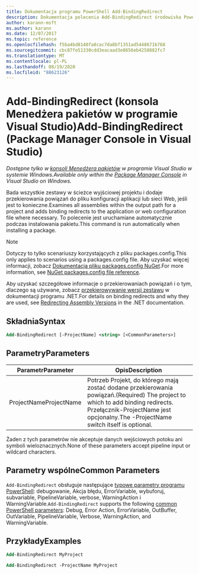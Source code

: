 ```yaml
---
title: Dokumentacja programu PowerShell Add-BindingRedirect
description: Dokumentacja polecenia Add-BindingRedirect środowiska PowerShell w konsoli Menedżera pakietów NuGet w programie Visual Studio.
author: karann-msft
ms.author: karann
ms.date: 12/07/2017
ms.topic: reference
ms.openlocfilehash: f5ba4bd8140fa8cac7da8bf1351ad5448671b768
ms.sourcegitcommit: cbc87fe51330cdd3eacaad3e8656eb4258882fc7
ms.translationtype: MT
ms.contentlocale: pl-PL
ms.lasthandoff: 08/19/2020
ms.locfileid: "88623126"
---
```

# <a name="add-bindingredirect-package-manager-console-in-visual-studio"></a><span data-ttu-id="4f6a6-103">Add-BindingRedirect (konsola Menedżera pakietów w programie Visual Studio)</span><span class="sxs-lookup"><span data-stu-id="4f6a6-103">Add-BindingRedirect (Package Manager Console in Visual Studio)</span></span>

<span data-ttu-id="4f6a6-104">*Dostępne tylko w [konsoli Menedżera pakietów](../../consume-packages/install-use-packages-powershell.md) w programie Visual Studio w systemie Windows.*</span><span class="sxs-lookup"><span data-stu-id="4f6a6-104">*Available only within the [Package Manager Console](../../consume-packages/install-use-packages-powershell.md) in Visual Studio on Windows.*</span></span>

<span data-ttu-id="4f6a6-105">Bada wszystkie zestawy w ścieżce wyjściowej projektu i dodaje przekierowania powiązań do pliku konfiguracji aplikacji lub sieci Web, jeśli jest to konieczne.</span><span class="sxs-lookup"><span data-stu-id="4f6a6-105">Examines all assemblies within the output path for a project and adds binding redirects to the application or web configuration file where necessary.</span></span> <span data-ttu-id="4f6a6-106">To polecenie jest uruchamiane automatycznie podczas instalowania pakietu.</span><span class="sxs-lookup"><span data-stu-id="4f6a6-106">This command is run automatically when installing a package.</span></span>

> [!NOTE]
> <span data-ttu-id="4f6a6-107">Dotyczy to tylko scenariuszy korzystających z pliku packages.config.</span><span class="sxs-lookup"><span data-stu-id="4f6a6-107">This only applies to scenarios using a packages.config file.</span></span> <span data-ttu-id="4f6a6-108">Aby uzyskać więcej informacji, zobacz [Dokumentacja pliku packages.config NuGet](~/reference/packages-config.md).</span><span class="sxs-lookup"><span data-stu-id="4f6a6-108">For more information, see [NuGet packages.config file reference](~/reference/packages-config.md).</span></span>

<span data-ttu-id="4f6a6-109">Aby uzyskać szczegółowe informacje o przekierowaniach powiązań i o tym, dlaczego są używane, zobacz [przekierowywanie wersji zestawu](/dotnet/framework/configure-apps/redirect-assembly-versions) w dokumentacji programu .NET.</span><span class="sxs-lookup"><span data-stu-id="4f6a6-109">For details on binding redirects and why they are used, see [Redirecting Assembly Versions](/dotnet/framework/configure-apps/redirect-assembly-versions) in the .NET documentation.</span></span>

## <a name="syntax"></a><span data-ttu-id="4f6a6-110">Składnia</span><span class="sxs-lookup"><span data-stu-id="4f6a6-110">Syntax</span></span>

```ps
Add-BindingRedirect [-ProjectName] <string> [<CommonParameters>]
```

## <a name="parameters"></a><span data-ttu-id="4f6a6-111">Parametry</span><span class="sxs-lookup"><span data-stu-id="4f6a6-111">Parameters</span></span>

| <span data-ttu-id="4f6a6-112">Parametr</span><span class="sxs-lookup"><span data-stu-id="4f6a6-112">Parameter</span></span> | <span data-ttu-id="4f6a6-113">Opis</span><span class="sxs-lookup"><span data-stu-id="4f6a6-113">Description</span></span> |
| --- | --- |
| <span data-ttu-id="4f6a6-114">ProjectName</span><span class="sxs-lookup"><span data-stu-id="4f6a6-114">ProjectName</span></span> | <span data-ttu-id="4f6a6-115">Potrzeb Projekt, do którego mają zostać dodane przekierowania powiązań.</span><span class="sxs-lookup"><span data-stu-id="4f6a6-115">(Required) The project to which to add binding redirects.</span></span> <span data-ttu-id="4f6a6-116">Przełącznik-ProjectName jest opcjonalny.</span><span class="sxs-lookup"><span data-stu-id="4f6a6-116">The -ProjectName switch itself is optional.</span></span> |

<span data-ttu-id="4f6a6-117">Żaden z tych parametrów nie akceptuje danych wejściowych potoku ani symboli wieloznacznych.</span><span class="sxs-lookup"><span data-stu-id="4f6a6-117">None of these parameters accept pipeline input or wildcard characters.</span></span>

## <a name="common-parameters"></a><span data-ttu-id="4f6a6-118">Parametry wspólne</span><span class="sxs-lookup"><span data-stu-id="4f6a6-118">Common Parameters</span></span>

<span data-ttu-id="4f6a6-119">`Add-BindingRedirect` obsługuje następujące [typowe parametry programu PowerShell](https://go.microsoft.com/fwlink/?LinkID=113216): debugowanie, Akcja błędu, ErrorVariable, wybuforuj, subvariable, PipelineVariable, verbose, WarningAction i WarningVariable.</span><span class="sxs-lookup"><span data-stu-id="4f6a6-119">`Add-BindingRedirect` supports the following [common PowerShell parameters](https://go.microsoft.com/fwlink/?LinkID=113216): Debug, Error Action, ErrorVariable, OutBuffer, OutVariable, PipelineVariable, Verbose, WarningAction, and WarningVariable.</span></span>

## <a name="examples"></a><span data-ttu-id="4f6a6-120">Przykłady</span><span class="sxs-lookup"><span data-stu-id="4f6a6-120">Examples</span></span>

```ps
Add-BindingRedirect MyProject

Add-BindingRedirect -ProjectName MyProject
```
